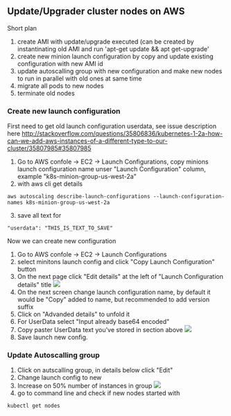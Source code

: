## Update/Upgrader cluster nodes on AWS

Short plan

1. create AMI with update/upgrade executed (can be created by instantinating old AMI and run 'apt-get update && apt get-upgrade'
2. create new minion launch configuration by copy and update existing configuration with new AMI id
3. update autoscalling group with new configuration and make new nodes to run in parallel with old ones at same time
4. migrate all pods to new nodes
5. terminate old nodes

### Create new launch configuration

First need to get old launch configuration userdata, see issue description here http://stackoverflow.com/questions/35806836/kubernetes-1-2a-how-can-we-add-aws-instances-of-a-different-type-to-our-cluster/35807985#35807985

1. Go to AWS confole -> EC2 -> Launch Configurations, copy minions launch configuration name unser "Launch Configuration" column, example "k8s-minion-group-us-west-2a"
2. with aws cli get details
```
aws autoscaling describe-launch-configurations --launch-configuration-names k8s-minion-group-us-west-2a
```
3. save all text for
```
"userdata": "THIS_IS_TEXT_TO_SAVE"
```

Now we can create new configuration

1. Go to AWS confole -> EC2 -> Launch Configurations
2. select minitons launch config and click "Copy Launch Configuration" button
3. On the next page click "Edit details" at the left of "Launch Configuration details" title ![](http://image.prntscr.com/image/7cbb6ff5219d431393753947ab8864cc.png)
4. On the next screen change launch configuration name, by default it would be "Copy" added to name, but recommended to add version suffix
5. Click on "Advanded details" to unfold it
6. For UserData select "Input already base64 encoded"
7. Copy paster UserData text you've stored in section above ![](http://image.prntscr.com/image/033a928578e749e78f24a4310d38a33b.png)
8. Save launch new config.

### Update Autoscalling group
1. Click on autscalling group, in details below click "Edit"
2. Change launch config to new 
3. Increase on 50% number of instances in group ![](http://image.prntscr.com/image/f5ffe78230c84d94beade2330d4f8329.png)
4. go to command line and check if new nodes started with 
```
kubectl get nodes
```
